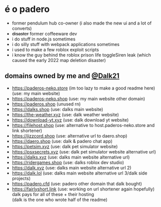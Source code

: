 # é o padero
+ former pendulum hub co-owner (i also made the new ui and a lot of converts)
+ ~~disaster~~ former coffeeware dev
+ i do stuff in node.js sometimes
+ i do silly stuff with webpack applications sometimes
+ i used to make a few roblox exploit scripts
+ i know the guy behind the roblox prison life toggleSiren leak (which caused the early 2022 map deletion disaster)


## domains owned by me and [@Dalk21](https://github.com/Dalk21)
- https://paderos-neko.store (im too lazy to make a good readme here) (use: my main website)
- https://paderos-neko.shop (use: my main website other domain)
- https://paderos.shop (unused rn)
- https://dalks.shop (use: dalks main website)
- https://the-weather.xyz (use: dalk weather website)
- https://download-yt.xyz (use: dalk download yt website)
- https://filehost.shop (use: alternative to host.paderos-neko.store and link shortener)
- https://jizzcord.shop (use: alternative url to daero.shop)
- https://daero.shop (use: dalk & padero chat app)
- https://petsim.xyz (use: dalk pet simulator website)
- https://psxsecrets.xyz (use: dalk pet simulator website alternative url)
- https://dalks.xyz (use: dalks main website alternative url)
- https://ridergames.shop (use: dalks roblox dev studio)
- https://dalk.xyz (use: dalks main website alternative url 2)
- https://dalk.lol (use: dalks main website alternative url 3/dalk side projects)
- https://padero.cfd (use: padero other domain that dalk bought)
- https://fairlyshort.link (use: working on url shortener again hopefully)\
dalk pays for all of these + their hosting\
(dalk is the one who wrote half of the readme)
